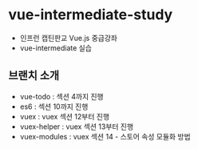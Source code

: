 # vue-intermediate-study
- 인프런 캡틴판교 Vue.js 중급강좌
- vue-intermediate 실습

## 브랜치 소개
- vue-todo : 섹션 4까지 진행
- es6 : 섹션 10까지 진행
- vuex : vuex 섹션 12부터 진행
- vuex-helper : vuex 섹션 13부터 진행
- vuex-modules : vuex 섹션 14 - 스토어 속성 모듈화 방법